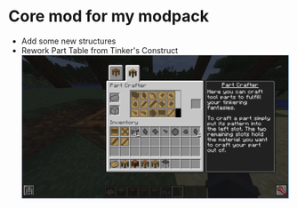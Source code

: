 # Core mod for my modpack
- Add some new structures
- Rework Part Table from Tinker's Construct
![Part Table new GUI](assets/img.png "tinkers")